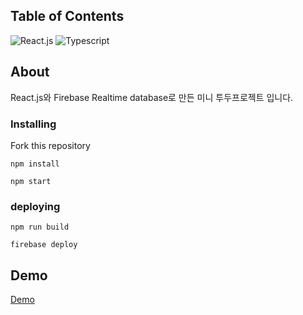 ## Table of Contents
![React.js][React-image]
![Typescript][javascript-image]

[javascript-image]: https://img.shields.io/badge/Typescript-%5E3.7.5-orange
[React-image]: https://img.shields.io/badge/React-%5E16.13-blue


## About <a name = "about"></a>

React.js와 Firebase Realtime database로 만든 미니 투두프로젝트 입니다.

### Installing

Fork this repository
```
npm install
```
```
npm start
```
### deploying

```
npm run build
```
```
firebase deploy
```

## Demo <a name = "demo"></a>

[Demo](https://todo-f1e63.web.app/)
